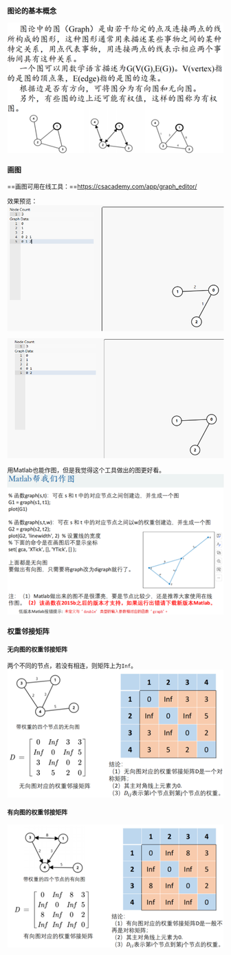 
### 图论的基本概念

![](../../../img/Pasted%20image%2020250821194737.png)


### 画图

==画图可用在线工具：==https://csacademy.com/app/graph_editor/

效果预览：
![](../../../img/Pasted%20image%2020250821200230.png)

![](../../../img/Pasted%20image%2020250821200246.png)

用Matlab也能作图，但是我觉得这个工具做出的图更好看。
![](../../../img/Pasted%20image%2020250821210234.png)


### 权重邻接矩阵

#### 无向图的权重邻接矩阵

两个不同的节点，若没有相连，则矩阵上为`Inf`。
![](../../../img/Pasted%20image%2020250821201245.png)

#### 有向图的权重邻接矩阵

![](../../../img/Pasted%20image%2020250821201321.png)

